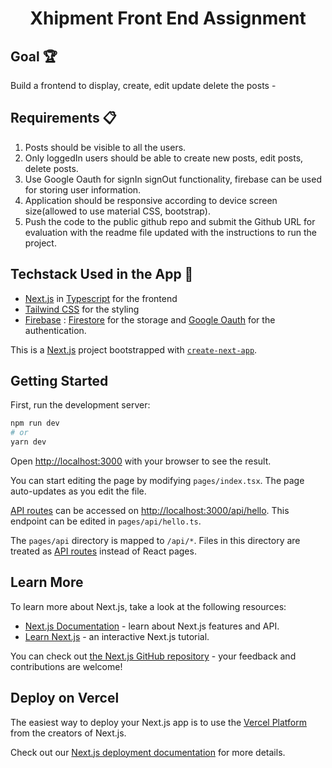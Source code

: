 <h1 align="center"> Xhipment Front End Assignment</h1>

## Goal 🏆

Build a frontend to display, create, edit update delete the posts -

## Requirements 📋

1. Posts should be visible to all the users.
2. Only loggedIn users should be able to create new posts, edit posts, delete posts.
3. Use Google Oauth for signIn signOut functionality, firebase can be used for storing user information.
4. Application should be responsive according to device screen size(allowed to use material CSS, bootstrap).
5. Push the code to the public github repo and submit the Github URL for evaluation with the readme file updated with the instructions to run the project.

## Techstack Used in the App 📖

- [Next.js](https://nextjs.org/docs) in [Typescript](https://nextjs.org/docs/basic-features/typescript) for the frontend
- [Tailwind CSS](https://tailwindcss.com/) for the styling
- [Firebase](https://firebase.google.com/) : [Firestore](https://firebase.google.com/docs/firestore) for the storage and [Google Oauth](https://firebase.google.com/docs/auth) for the authentication.

This is a [Next.js](https://nextjs.org/) project bootstrapped with [`create-next-app`](https://github.com/vercel/next.js/tree/canary/packages/create-next-app).

## Getting Started

First, run the development server:

```bash
npm run dev
# or
yarn dev
```

Open [http://localhost:3000](http://localhost:3000) with your browser to see the result.

You can start editing the page by modifying `pages/index.tsx`. The page auto-updates as you edit the file.

[API routes](https://nextjs.org/docs/api-routes/introduction) can be accessed on [http://localhost:3000/api/hello](http://localhost:3000/api/hello). This endpoint can be edited in `pages/api/hello.ts`.

The `pages/api` directory is mapped to `/api/*`. Files in this directory are treated as [API routes](https://nextjs.org/docs/api-routes/introduction) instead of React pages.

## Learn More

To learn more about Next.js, take a look at the following resources:

- [Next.js Documentation](https://nextjs.org/docs) - learn about Next.js features and API.
- [Learn Next.js](https://nextjs.org/learn) - an interactive Next.js tutorial.

You can check out [the Next.js GitHub repository](https://github.com/vercel/next.js/) - your feedback and contributions are welcome!

## Deploy on Vercel

The easiest way to deploy your Next.js app is to use the [Vercel Platform](https://vercel.com/new?utm_medium=default-template&filter=next.js&utm_source=create-next-app&utm_campaign=create-next-app-readme) from the creators of Next.js.

Check out our [Next.js deployment documentation](https://nextjs.org/docs/deployment) for more details.
